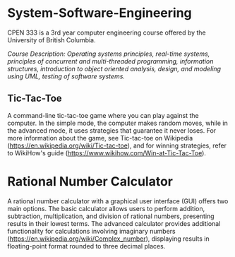 # System-Software-Engineering
CPEN 333 is a 3rd year computer engineering course offered by the University of British Columbia.

*Course Description: Operating systems principles, real-time systems, principles of concurrent and multi-threaded programming, information structures, introduction to object oriented analysis, design, and modeling using UML, testing of software systems.*

## Tic-Tac-Toe
A command-line tic-tac-toe game where you can play against the computer. In the simple mode, the computer makes random moves, while in the advanced mode, it uses strategies that guarantee it never loses. For more information about the game, see Tic-tac-toe on Wikipedia (https://en.wikipedia.org/wiki/Tic-tac-toe), and for winning strategies, refer to WikiHow's guide (https://www.wikihow.com/Win-at-Tic-Tac-Toe).

# Rational Number Calculator
A rational number calculator with a graphical user interface (GUI) offers two main options. The basic calculator allows users to perform addition, subtraction, multiplication, and division of rational numbers, presenting results in their lowest terms. The advanced calculator provides additional functionality for calculations involving imaginary numbers (https://en.wikipedia.org/wiki/Complex_number), displaying results in floating-point format rounded to three decimal places.

